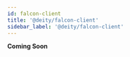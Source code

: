 ```yaml
---
id: falcon-client
title: '@deity/falcon-client'
sidebar_label: '@deity/falcon-client'
---
```


**Coming Soon**
